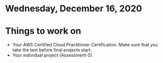 # Wednesday, December 16, 2020

# Things to work on
- Your AWS Certified Cloud Practitioner Certification. Make sure that you take the test before final projects start.
- Your individual project (Assessment-5)
